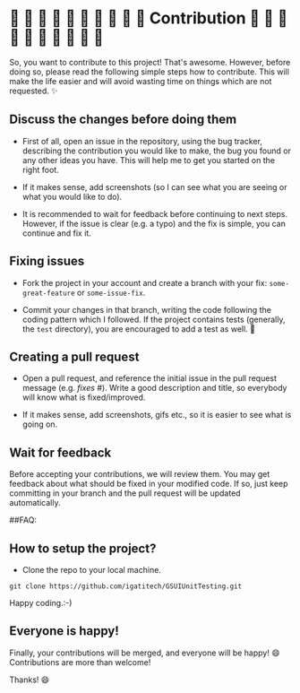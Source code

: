 # :star2: :star2: :star2: :star2: :star2: :star2: :star2: :star2: :star2: :star2: Contribution :star2: :star2: :star2: :star2: :star2: :star2: :star2: :star2: :star2: :star2:

So, you want to contribute to this project! That's awesome. However, before
doing so, please read the following simple steps how to contribute. This will
make the life easier and will avoid wasting time on things which are not
requested. :sparkles:

## Discuss the changes before doing them
- First of all, open an issue in the repository, using the bug tracker,
describing the contribution you would like to make, the bug you found or any
other ideas you have. This will help me to get you started on the right
foot.

- If it makes sense, add screenshots (so I can see what you are
seeing or what you would like to do).

- It is recommended to wait for feedback before continuing to next steps.
However, if the issue is clear (e.g. a typo) and the fix is simple, you can
continue and fix it.

## Fixing issues
- Fork the project in your account and create a branch with your fix:
`some-great-feature` or `some-issue-fix`.

- Commit your changes in that branch, writing the code following the
coding pattern which I followed. If the project contains tests (generally, the `test`
directory), you are encouraged to add a test as well. :memo:

## Creating a pull request

- Open a pull request, and reference the initial issue in the pull request
message (e.g. *fixes #<your-issue-number>*). Write a good description and
title, so everybody will know what is fixed/improved.

- If it makes sense, add screenshots, gifs etc., so it is easier to see what
is going on.

## Wait for feedback
Before accepting your contributions, we will review them. You may get feedback
about what should be fixed in your modified code. If so, just keep committing
in your branch and the pull request will be updated automatically.

##FAQ:
## How to setup the project?
- Clone the repo to your local machine.
```
git clone https://github.com/igatitech/GSUIUnitTesting.git
```

Happy coding.:-)

## Everyone is happy!
Finally, your contributions will be merged, and everyone will be happy! :smile:
Contributions are more than welcome!

Thanks! :smile:
